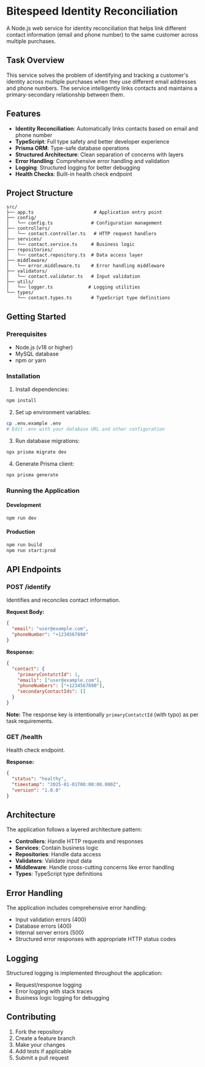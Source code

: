 # Bitespeed Identity Reconciliation

A Node.js web service for identity reconciliation that helps link different contact information (email and phone number) to the same customer across multiple purchases.

## Task Overview

This service solves the problem of identifying and tracking a customer's identity across multiple purchases when they use different email addresses and phone numbers. The service intelligently links contacts and maintains a primary-secondary relationship between them.

## Features

- **Identity Reconciliation**: Automatically links contacts based on email and phone number
- **TypeScript**: Full type safety and better developer experience
- **Prisma ORM**: Type-safe database operations
- **Structured Architecture**: Clean separation of concerns with layers
- **Error Handling**: Comprehensive error handling and validation
- **Logging**: Structured logging for better debugging
- **Health Checks**: Built-in health check endpoint

## Project Structure

```
src/
├── app.ts                      # Application entry point
├── config/
│   └── config.ts              # Configuration management
├── controllers/
│   └── contact.controller.ts   # HTTP request handlers
├── services/
│   └── contact.service.ts     # Business logic
├── repositories/
│   └── contact.repository.ts  # Data access layer
├── middleware/
│   └── error.middleware.ts    # Error handling middleware
├── validators/
│   └── contact.validator.ts   # Input validation
├── utils/
│   └── logger.ts             # Logging utilities
└── types/
    └── contact.types.ts       # TypeScript type definitions
```

## Getting Started

### Prerequisites

- Node.js (v18 or higher)
- MySQL database
- npm or yarn

### Installation

1. Install dependencies:
```bash
npm install
```

2. Set up environment variables:
```bash
cp .env.example .env
# Edit .env with your database URL and other configuration
```

3. Run database migrations:
```bash
npx prisma migrate dev
```

4. Generate Prisma client:
```bash
npx prisma generate
```

### Running the Application

#### Development
```bash
npm run dev
```

#### Production
```bash
npm run build
npm run start:prod
```

## API Endpoints

### POST /identify

Identifies and reconciles contact information.

**Request Body:**
```json
{
  "email": "user@example.com",
  "phoneNumber": "+1234567890"
}
```

**Response:**
```json
{
  "contact": {
    "primaryContatctId": 1,
    "emails": ["user@example.com"],
    "phoneNumbers": ["+1234567890"],
    "secondaryContactIds": []
  }
}
```

**Note:** The response key is intentionally `primaryContatctId` (with typo) as per task requirements.

### GET /health

Health check endpoint.

**Response:**
```json
{
  "status": "healthy",
  "timestamp": "2025-01-01T00:00:00.000Z",
  "version": "1.0.0"
}
```

## Architecture

The application follows a layered architecture pattern:

- **Controllers**: Handle HTTP requests and responses
- **Services**: Contain business logic
- **Repositories**: Handle data access
- **Validators**: Validate input data
- **Middleware**: Handle cross-cutting concerns like error handling
- **Types**: TypeScript type definitions

## Error Handling

The application includes comprehensive error handling:

- Input validation errors (400)
- Database errors (400)
- Internal server errors (500)
- Structured error responses with appropriate HTTP status codes

## Logging

Structured logging is implemented throughout the application:

- Request/response logging
- Error logging with stack traces
- Business logic logging for debugging

## Contributing

1. Fork the repository
2. Create a feature branch
3. Make your changes
4. Add tests if applicable
5. Submit a pull request
